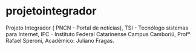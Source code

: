 # projetointegrador
Projeto Integrador ( PNCN - Portal de notícias),
TSI - Tecnólogo sistemas para Internet,
IFC - Instituto Federal Catarinense Campus Camboriú,
Prof° Rafael Speroni,
Acadêmico: Juliano Fragas.
